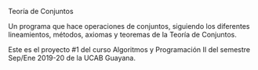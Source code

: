 Teoría de Conjuntos

Un programa que hace operaciones de conjuntos, siguiendo los diferentes lineamientos, métodos, axiomas y teoremas de la Teoría de Conjuntos.

Este es el proyecto #1 del curso Algoritmos y Programación II del semestre Sep/Ene 2019-20 de la UCAB Guayana.

